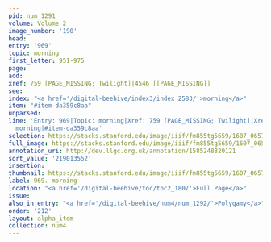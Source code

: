 ```yaml
---
pid: num_1291
volume: Volume 2
image_number: '190'
head:
entry: '969'
topic: morning
first_letter: 951-975
page:
add:
xref: 759 [PAGE_MISSING; Twilight]|4546 [[PAGE_MISSING]]
see:
index: "<a href='/digital-beehive/index3/index_2583/'>morning</a>"
item: "#item-da359c8aa"
unparsed:
line: 'Entry: 969|Topic: morning|Xref: 759 [PAGE_MISSING; Twilight]|Xref: 4546 [[PAGE_MISSING]]|Index:
  morning|#item-da359c8aa'
selection: https://stacks.stanford.edu/image/iiif/fm855tg5659/1607_0657/901,3552,2880,364/full/0/default.jpg
full_image: https://stacks.stanford.edu/image/iiif/fm855tg5659/1607_0657/full/full/0/default.jpg
annotation_uri: http://dev.llgc.org.uk/annotation/1585248820121
sort_value: '219013552'
insertion:
thumbnail: https://stacks.stanford.edu/image/iiif/fm855tg5659/1607_0657/901,3552,600,180/250,/0/default.jpg
label: 969. morning
location: "<a href='/digital-beehive/toc/toc2_180/'>Full Page</a>"
issue:
also_in_entry: "<a href='/digital-beehive/num4/num_1292/'>Polygamy</a>"
order: '212'
layout: alpha_item
collection: num4
---
```

